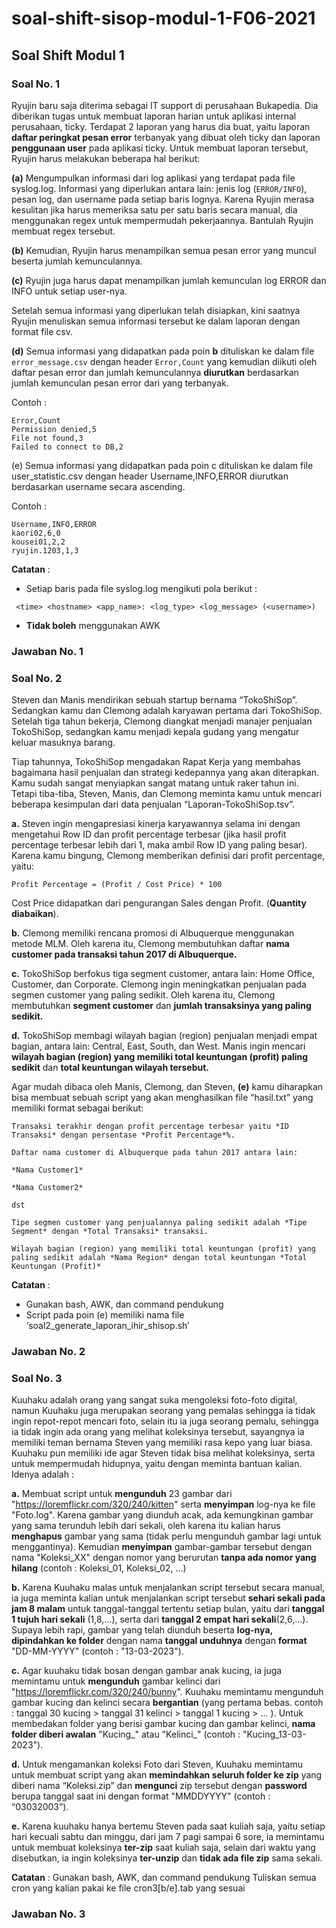 # soal-shift-sisop-modul-1-F06-2021

## Soal Shift Modul 1

### Soal No. 1

Ryujin baru saja diterima sebagai IT support di perusahaan Bukapedia. Dia diberikan tugas untuk membuat laporan harian untuk aplikasi internal perusahaan, ticky. Terdapat 2 laporan yang harus dia buat, yaitu laporan **daftar peringkat pesan error** terbanyak yang dibuat oleh ticky dan laporan **penggunaan user** pada aplikasi ticky. Untuk membuat laporan tersebut, Ryujin harus melakukan beberapa hal berikut:

**(a)** Mengumpulkan informasi dari log aplikasi yang terdapat pada file syslog.log. Informasi yang diperlukan antara lain: jenis log (`ERROR/INFO`), pesan log, dan username pada setiap baris lognya. Karena Ryujin merasa kesulitan jika harus memeriksa satu per satu baris secara manual, dia menggunakan regex untuk mempermudah pekerjaannya. Bantulah Ryujin membuat regex tersebut.

**(b)** Kemudian, Ryujin harus menampilkan semua pesan error yang muncul beserta jumlah kemunculannya.

**(c)** Ryujin juga harus dapat menampilkan jumlah kemunculan log ERROR dan INFO untuk setiap user-nya.

Setelah semua informasi yang diperlukan telah disiapkan, kini saatnya Ryujin menuliskan semua informasi tersebut ke dalam laporan dengan format file csv.

**(d)** Semua informasi yang didapatkan pada poin **b** dituliskan ke dalam file `error_message.csv` dengan header `Error,Count` yang kemudian diikuti oleh daftar pesan error dan jumlah kemunculannya **diurutkan** berdasarkan jumlah kemunculan pesan error dari yang terbanyak.

Contoh :

```text
Error,Count
Permission denied,5
File not found,3
Failed to connect to DB,2
```

(e) Semua informasi yang didapatkan pada poin c dituliskan ke dalam file user_statistic.csv dengan header Username,INFO,ERROR diurutkan berdasarkan username secara ascending.

Contoh :

```text
Username,INFO,ERROR
kaori02,6,0
kousei01,2,2
ryujin.1203,1,3
```

**Catatan** :

- Setiap baris pada file syslog.log mengikuti pola berikut :

```text
 <time> <hostname> <app_name>: <log_type> <log_message> (<username>)
```

- **Tidak boleh** menggunakan AWK

### Jawaban No. 1

### Soal No. 2

Steven dan Manis mendirikan sebuah startup bernama “TokoShiSop”. Sedangkan kamu dan Clemong adalah karyawan pertama dari TokoShiSop. Setelah tiga tahun bekerja, Clemong diangkat menjadi manajer penjualan TokoShiSop, sedangkan kamu menjadi kepala gudang yang mengatur keluar masuknya barang.

Tiap tahunnya, TokoShiSop mengadakan Rapat Kerja yang membahas bagaimana hasil penjualan dan strategi kedepannya yang akan diterapkan. Kamu sudah sangat menyiapkan sangat matang untuk raker tahun ini. Tetapi tiba-tiba, Steven, Manis, dan Clemong meminta kamu untuk mencari beberapa kesimpulan dari data penjualan “Laporan-TokoShiSop.tsv”.

**a.** Steven ingin mengapresiasi kinerja karyawannya selama ini dengan mengetahui Row ID dan profit percentage terbesar (jika hasil profit percentage terbesar lebih dari 1, maka ambil Row ID yang paling besar). Karena kamu bingung, Clemong memberikan definisi dari profit percentage, yaitu:

```text
Profit Percentage = (Profit / Cost Price) * 100
```

Cost Price didapatkan dari pengurangan Sales dengan Profit. (**Quantity diabaikan**).

**b.** Clemong memiliki rencana promosi di Albuquerque menggunakan metode MLM. Oleh karena itu, Clemong membutuhkan daftar **nama customer pada transaksi tahun 2017 di Albuquerque.**

**c.** TokoShiSop berfokus tiga segment customer, antara lain: Home Office, Customer, dan Corporate. Clemong ingin meningkatkan penjualan pada segmen customer yang paling sedikit. Oleh karena itu, Clemong membutuhkan **segment customer** dan **jumlah transaksinya yang paling sedikit.**

**d.** TokoShiSop membagi wilayah bagian (region) penjualan menjadi empat bagian, antara lain: Central, East, South, dan West. Manis ingin mencari **wilayah bagian (region) yang memiliki total keuntungan (profit) paling sedikit** dan **total keuntungan wilayah tersebut.**

Agar mudah dibaca oleh Manis, Clemong, dan Steven, **(e)** kamu diharapkan bisa membuat sebuah script yang akan menghasilkan file “hasil.txt” yang memiliki format sebagai berikut:

```text
Transaksi terakhir dengan profit percentage terbesar yaitu *ID Transaksi* dengan persentase *Profit Percentage*%.

Daftar nama customer di Albuquerque pada tahun 2017 antara lain:

*Nama Customer1*

*Nama Customer2*

dst

Tipe segmen customer yang penjualannya paling sedikit adalah *Tipe Segment* dengan *Total Transaksi* transaksi.

Wilayah bagian (region) yang memiliki total keuntungan (profit) yang paling sedikit adalah *Nama Region* dengan total keuntungan *Total Keuntungan (Profit)*
```

**Catatan** :

- Gunakan bash, AWK, dan command pendukung
- Script pada poin (e) memiliki nama file ‘soal2_generate_laporan_ihir_shisop.sh’

### Jawaban No. 2

### Soal No. 3
Kuuhaku adalah orang yang sangat suka mengoleksi foto-foto digital, namun Kuuhaku juga merupakan seorang yang pemalas sehingga ia tidak ingin repot-repot mencari foto, selain itu ia juga seorang pemalu, sehingga ia tidak ingin ada orang yang melihat koleksinya tersebut, sayangnya ia memiliki teman bernama Steven yang memiliki rasa kepo yang luar biasa. Kuuhaku pun memiliki ide agar Steven tidak bisa melihat koleksinya, serta untuk mempermudah hidupnya, yaitu dengan meminta bantuan kalian. Idenya adalah :

**a.** Membuat script untuk **mengunduh** 23 gambar dari "https://loremflickr.com/320/240/kitten" serta **menyimpan** log-nya ke file "Foto.log". Karena gambar yang diunduh acak, ada kemungkinan gambar yang sama terunduh lebih dari sekali, oleh karena itu kalian harus **menghapus** gambar yang sama (tidak perlu mengunduh gambar lagi untuk menggantinya). Kemudian **menyimpan** gambar-gambar tersebut dengan nama "Koleksi_XX" dengan nomor yang berurutan **tanpa ada nomor yang hilang** (contoh : Koleksi_01, Koleksi_02, ...)

**b.** Karena Kuuhaku malas untuk menjalankan script tersebut secara manual, ia juga meminta kalian untuk menjalankan script tersebut **sehari sekali pada jam 8 malam** untuk tanggal-tanggal tertentu setiap bulan, yaitu dari **tanggal 1 tujuh hari sekali** (1,8,...), serta dari **tanggal 2 empat hari sekali**(2,6,...). Supaya lebih rapi, gambar yang telah diunduh beserta **log-nya, dipindahkan ke folder** dengan nama **tanggal unduhnya** dengan **format** "DD-MM-YYYY" (contoh : "13-03-2023").

**c.** Agar kuuhaku tidak bosan dengan gambar anak kucing, ia juga memintamu untuk **mengunduh** gambar kelinci dari "https://loremflickr.com/320/240/bunny". Kuuhaku memintamu mengunduh gambar kucing dan kelinci secara **bergantian** (yang pertama bebas. contoh : tanggal 30 kucing > tanggal 31 kelinci > tanggal 1 kucing > ... ). Untuk membedakan folder yang berisi gambar kucing dan gambar kelinci, **nama folder diberi awalan** "Kucing_" atau "Kelinci_" (contoh : "Kucing_13-03-2023").

**d.** Untuk mengamankan koleksi Foto dari Steven, Kuuhaku memintamu untuk membuat script yang akan **memindahkan seluruh folder ke zip** yang diberi nama “Koleksi.zip” dan **mengunci** zip tersebut dengan **password** berupa tanggal saat ini dengan format "MMDDYYYY" (contoh : “03032003”).

**e.** Karena kuuhaku hanya bertemu Steven pada saat kuliah saja, yaitu setiap hari kecuali sabtu dan minggu, dari jam 7 pagi sampai 6 sore, ia memintamu untuk membuat koleksinya **ter-zip** saat kuliah saja, selain dari waktu yang disebutkan, ia ingin koleksinya **ter-unzip** dan **tidak ada file zip** sama sekali.

**Catatan** :
Gunakan bash, AWK, dan command pendukung
Tuliskan semua cron yang kalian pakai ke file cron3[b/e].tab yang sesuai

### Jawaban No. 3
